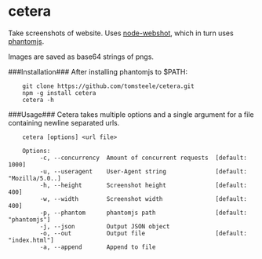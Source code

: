 cetera
======

Take screenshots of website. Uses <a href="https://github.com/brenden/node-webshot">node-webshot</a>, which in turn uses <a href="http://phantomjs.org/">phantomjs</a>.

Images are saved as base64 strings of pngs.

###Installation###
After installing phantomjs to $PATH:

        git clone https://github.com/tomsteele/cetera.git
        npm -g install cetera
        cetera -h


###Usage###
Cetera takes multiple options and a single argument for a file containing newline separated urls.     
        
        cetera [options] <url file>

        Options:
             -c, --concurrency  Amount of concurrent requests  [default: 1000]
             -u, --useragent    User-Agent string              [default: "Mozilla/5.0..]
             -h, --height       Screenshot height              [default: 400]
             -w, --width        Screenshot width               [default: 400]
             -p, --phantom      phantomjs path                 [default: "phantomjs"]
             -j, --json         Output JSON object           
             -o, --out          Output file                    [default: "index.html"]
             -a, --append       Append to file 
